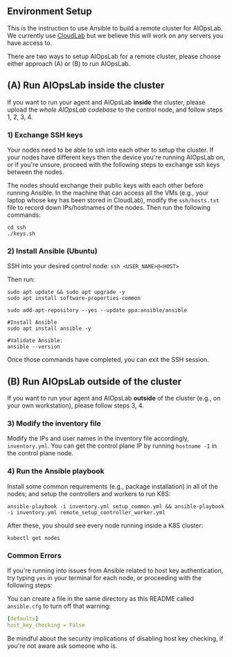 ## Environment Setup

This is the instruction to use Ansible to build a remote cluster for AIOpsLab. We currently use [CloudLab](https://www.cloudlab.us/) but we believe this will work on any servers you have access to.

There are two ways to setup AIOpsLab for a remote cluster, please choose either approach (A) or (B) to run AIOpsLab.

## (A) Run AIOpsLab inside the cluster
If you want to run your agent and AIOpsLab **inside** the cluster, please upload the _whole AIOpsLab codebase_ to the control node, and follow steps 1, 2, 3, 4.

### 1) Exchange SSH keys

Your nodes need to be able to ssh into each other to setup the cluster. If your nodes have different keys then the device you're running AIOpsLab on, or if you're unsure, proceed with the following steps to exchange ssh keys between the nodes.

The nodes should exchange their public keys with each other before running Ansible.
In the machine that can access all the VMs (e.g., your laptop whose key has been stored in CloudLab), 
modify the `ssh/hosts.txt` file to record down IPs/hostnames of the nodes.
Then run the following commands:

```shell
cd ssh
./keys.sh
```

### 2) Install Ansible (Ubuntu)

SSH into your desired control node: `ssh <USER_NAME>@<HOST>`

Then run:
```shell
sudo apt update && sudo apt upgrade -y
sudo apt install software-properties-common

sudo add-apt-repository --yes --update ppa:ansible/ansible

#Install Ansible
sudo apt install ansible -y

#Validate Ansible:
ansible --version 
```

Once those commands have completed, you can exit the SSH session.

## (B) Run AIOpsLab outside of the cluster
If you want to run your agent and AIOpsLab **outside** of the cluster (e.g., on your own workstation), please follow steps 3, 4.


### 3) Modify the inventory file
 
Modify the IPs and user names in the inventory file accordingly, `inventory.yml`. You can get the control plane IP by running `hostname -I` in the control plane node.

### 4) Run the Ansible playbook

Install some common requirements (e.g., package installation) in all of the nodes; and setup the controllers and workers to run K8S:
```shell
ansible-playbook -i inventory.yml setup_common.yml && ansible-playbook -i inventory.yml remote_setup_controller_worker.yml
```

After these, you should see every node running inside a K8S cluster:
```shell
kubectl get nodes
```

### Common Errors
If you're running into issues from Ansible related to host key authentication, try typing `yes` in your terminal for each node, or proceeding with the following steps:

You can create a file in the same directory as this README called `ansible.cfg` to turn off that warning:
```yaml
[defaults]
host_key_checking = False
```
Be mindful about the security implications of disabling host key checking, if you're not aware ask someone who is.
